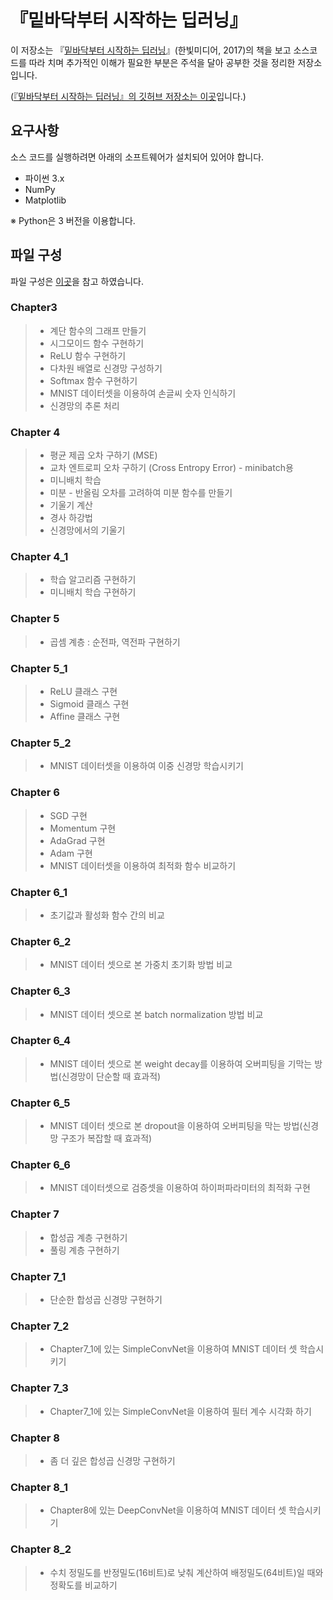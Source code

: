 # 『밑바닥부터 시작하는 딥러닝』

이 저장소는 『[밑바닥부터 시작하는 딥러닝](http://www.hanbit.co.kr/store/books/look.php?p_code=B8475831198)』(한빛미디어, 2017)의 책을 보고 소스코드를 따라 치며 추가적인 이해가 필요한 부분은 주석을 달아 공부한 것을 정리한 저장소입니다.

([『밑바닥부터 시작하는 딥러닝』의 깃허브 저장소는 이곳](https://github.com/WegraLee/deep-learning-from-scratch)입니다.)

## 요구사항
소스 코드를 실행하려면 아래의 소프트웨어가 설치되어 있어야 합니다.

* 파이썬 3.x
* NumPy
* Matplotlib

※ Python은 3 버전을 이용합니다.


## 파일 구성

파일 구성은 [이곳](https://github.com/Taeyoung96/Deep-learning-from-scratch)을 참고 하였습니다.

### Chapter3
> - 계단 함수의 그래프 만들기
> - 시그모이드 함수 구현하기
> - ReLU 함수 구현하기
> - 다차원 배열로 신경망 구성하기
> - Softmax 함수 구현하기
> - MNIST 데이터셋을 이용하여 손글씨 숫자 인식하기
> - 신경망의 추론 처리

### Chapter 4
> - 평균 제곱 오차 구하기 (MSE)
> - 교차 엔트로피 오차 구하기 (Cross Entropy Error) - minibatch용
> - 미니배치 학습
> - 미분 - 반올림 오차를 고려하여 미분 함수를 만들기
> - 기울기 계산
> - 경사 하강법
> - 신경망에서의 기울기

### Chapter 4_1
> - 학습 알고리즘 구현하기
> - 미니배치 학습 구현하기

### Chapter 5
> - 곱셈 계층 : 순전파, 역전파 구현하기

### Chapter 5_1
> - ReLU 클래스 구현
> - Sigmoid 클래스 구현
> - Affine 클래스 구현

### Chapter 5_2
> - MNIST 데이터셋을 이용하여 이중 신경망 학습시키기

### Chapter 6
> - SGD 구현
> - Momentum 구현
> - AdaGrad 구현
> - Adam 구현
> - MNIST 데이터셋을 이용하여 최적화 함수 비교하기

### Chapter 6_1
> - 초기값과 활성화 함수 간의 비교

### Chapter 6_2
> - MNIST 데이터 셋으로 본 가중치 초기화 방법 비교

### Chapter 6_3
> - MNIST 데이터 셋으로 본 batch normalization 방법 비교

### Chapter 6_4
> - MNIST 데이터 셋으로 본 weight decay를 이용하여 오버피팅을 기막는 방법(신경망이 단순할 때 효과적)

### Chapter 6_5
> - MNIST 데이터 셋으로 본 dropout을 이용하여 오버피팅을 막는 방법(신경망 구조가 복잡할 때 효과적)

### Chapter 6_6
> - MNIST 데이터셋으로 검증셋을 이용하여 하이퍼파라미터의 최적화 구현

### Chapter 7
> - 합성곱 계층 구현하기
> - 풀링 계층 구현하기

### Chapter 7_1
> - 단순한 합성곱 신경망 구현하기

### Chapter 7_2
> - Chapter7_1에 있는 SimpleConvNet을 이용하여 MNIST 데이터 셋 학습시키기

### Chapter 7_3
> - Chapter7_1에 있는 SimpleConvNet을 이용하여 필터 계수 시각화 하기

### Chapter 8
> - 좀 더 깊은 합성곱 신경망 구현하기

### Chapter 8_1
> - Chapter8에 있는 DeepConvNet을 이용하여 MNIST 데이터 셋 학습시키기

### Chapter 8_2
> - 수치 정밀도를 반정밀도(16비트)로 낮춰 계산하여 배정밀도(64비트)일 때와 정확도를 비교하기


